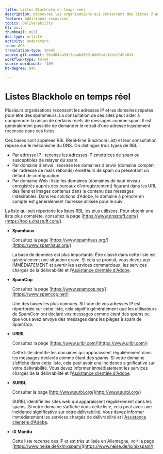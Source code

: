 ```yaml
---
title: Listes Blackhole en temps réel
description: Découvrez les organisations qui conservent des listes d’adresses et de domaines IP susceptibles d’être utilisées par les spammeurs.
feature: Additional resources
topics: Deliverability
kt: null
thumbnail: null
doc-type: article
activity: understand
team: ACS
translation-type: tm+mt
source-git-commit: 96ed84da391faaabd3001ddd6a411ddc1f46b033
workflow-type: tm+mt
source-wordcount: '409'
ht-degree: 84%

---
```



# Listes Blackhole en temps réel

Plusieurs organisations recensent les adresses IP et les domaines réputés pour être des spammeurs. La consultation de ces sites peut aider à comprendre la raison de certains rejets de messages comme spam. Il est généralement possible de demander le retrait d&#39;une adresse injustement recensée dans ces listes.

Ces bases sont appelées RBL (Real-time Blackhole List) et leur consultation repose sur le mécanisme du DNS. On distingue trois types de RBL :

* Par adresse IP : recense les adresses IP émettrices de spam ou susceptibles de relayer du spam.
* Par domaine d&#39;envoi : recense les domaines d&#39;envoi (domaine complet de l&#39;adresse de mails rebonds) émetteurs de spam ou présentant un défaut de configuration.
* Par domaine Web : liste les domaines (domaines de haut niveau enregistrés auprès des bureaux d’enregistrement) figurant dans les URL des liens et images contenus dans le contenu des messages indésirables. Dans les solutions d’Adobe, le domaine à prendre en compte est généralement l’adresse utilisée pour le suivi.

La liste qui suit répertorie les listes RBL les plus utilisées. Pour obtenir une liste plus complète, consultez la page [https://www.dnsstuff.com/](https://tools.dnsstuff.com/).

* **Spamhaus**

   Consultez la page [https://www.spamhaus.org/](https://www.spamhaus.org/)

   La base de données est plus importante. Être classé dans cette liste est généralement une situation grave. Si cela se produit, vous devez agir IMMÉDIATEMENT et avertir les services commerciaux, les services chargés de la délivrabilité et l&#39;[Assistance clientèle d&#39;Adobe](https://helpx.adobe.com/fr/enterprise/admin-guide.html/enterprise/using/support-for-experience-cloud.ug.html).

* **SpamCop**

   Consultez la page [https://www.spamcop.net/](https://www.spamcop.net/)

   Une des bases les plus connues. Si l&#39;une de vos adresses IP est répertoriée sur cette liste, cela signifie généralement que les utilisateurs de SpamCom ont déclaré vos messages comme étant des spams ou que vous avez envoyé des messages dans les pièges à spam de SpamCop.

* **URIBL**

   Consultez la page [https://www.uribl.com/](https://www.uribl.com/)

   Cette liste identifie les domaines qui apparaissent régulièrement dans les messages déclarés comme étant des spams. Si votre domaine s’affiche dans cette liste, cela peut avoir une incidence significative sur votre délivrabilité. Vous devez informer immédiatement les services chargés de la délivrabilité et l&#39;[Assistance clientèle d&#39;Adobe](https://helpx.adobe.com/enterprise/admin-guide.html/enterprise/using/support-for-experience-cloud.ug.html).

* **SURBL**

   Consulter la page [http://www.surbl.org/](http://www.surbl.org/)

   SURBL identifie les sites web qui apparaissent régulièrement dans les spams. Si votre domaine s’affiche dans cette liste, cela peut avoir une incidence significative sur votre délivrabilité. Vous devez informer immédiatement les services chargés de délivrabilité et l&#39;[Assistance clientèle d&#39;Adobe](https://helpx.adobe.com/enterprise/admin-guide.html/enterprise/using/support-for-experience-cloud.ug.html).

* **iX Manitu**

   Cette liste recense des IP et est très utilisée en Allemagne, voir la page [https://www.heise.de/ix/nixspam/](https://www.heise.de/ix/nixspam/)

<!--* SORBS

  [https://www.nl.sorbs.net](https://www.nl.sorbs.net) compiles a list of IP addresses that are reputed to be dynamic IP address (i.e. attributed temporarily to ISP subscribers) or "open relay" addresses. Certain domains check whether the IP address of a sender is not listed on this site before accepting email. Checking the IP addresses on this site can prove useful.-->
